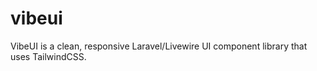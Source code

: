 # vibeui

VibeUI is a clean, responsive Laravel/Livewire UI component library that uses TailwindCSS.
